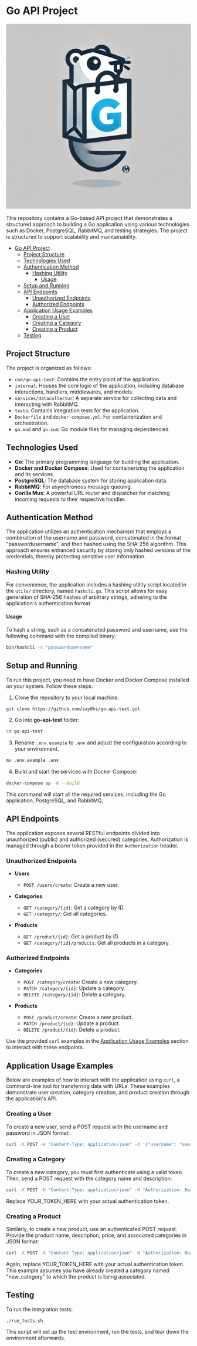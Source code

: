 # Go API Project
![Logo](./logo.webp)

This repository contains a Go-based API project that demonstrates a structured approach to building a Go application using various technologies such as Docker, PostgreSQL, RabbitMQ, and testing strategies. The project is structured to support scalability and maintainability.

- [Go API Project](#go-api-project)
  - [Project Structure](#project-structure)
  - [Technologies Used](#technologies-used)
  - [Authentication Method](#authentication-method)
    - [Hashing Utility](#hashing-utility)
      - [Usage](#usage)
  - [Setup and Running](#setup-and-running)
  - [API Endpoints](#api-endpoints)
      - [Unauthorized Endpoints](#unauthorized-endpoints)
      - [Authorized Endpoints](#authorized-endpoints) 
  - [Application Usage Examples](#application-usage-examples)
      - [Creating a User](#creating-a-user) 
      - [Creating a Category](#creating-a-category)
      - [Creating a Product](#creating-a-product)
  - [Testing](#testing)

## Project Structure

The project is organized as follows:

- `cmd/go-api-test`: Contains the entry point of the application.
- `internal`: Houses the core logic of the application, including database interactions, handlers, middlewares, and models.
- `services/datacollector`: A separate service for collecting data and interacting with RabbitMQ.
- `tests`: Contains integration tests for the application.
- `Dockerfile` and `docker-compose.yml`: For containerization and orchestration.
- `go.mod` and `go.sum`: Go module files for managing dependencies.

## Technologies Used

- **Go**: The primary programming language for building the application.
- **Docker and Docker Compose**: Used for containerizing the application and its services.
- **PostgreSQL**: The database system for storing application data.
- **RabbitMQ**: For asynchronous message queuing.
- **Gorilla Mux**: A powerful URL router and dispatcher for matching incoming requests to their respective handler.

## Authentication Method

The application utilizes an authentication mechanism that employs a combination of the username and password, concatenated in the format "passwordusername", and then hashed using the SHA-256 algorithm. This approach ensures enhanced security by storing only hashed versions of the credentials, thereby protecting sensitive user information.

### Hashing Utility

For convenience, the application includes a hashing utility script located in the `utils/` directory, named `hashcli.go`. This script allows for easy generation of SHA-256 hashes of arbitrary strings, adhering to the application's authentication format.

#### Usage

To hash a string, such as a concatenated password and username, use the following command with the compiled binary:

```bash
bin/hashcli -s "passwordusername"
```

## Setup and Running

To run this project, you need to have Docker and Docker Compose installed on your system. Follow these steps:

1. Clone the repository to your local machine.
```bash
git clone https://github.com/say8hi/go-api-test.git
```
2. Go into **go-api-test** folder:
```bash
cd go-api-test
```
3. Rename `.env.example` to `.env` and adjust the configuration according to your environment.
```bash
mv .env.example .env
```
4. Build and start the services with Docker Compose:
```bash
docker-compose up -d --build
```
This command will start all the required services, including the Go application, PostgreSQL, and RabbitMQ.

## API Endpoints

The application exposes several RESTful endpoints divided into unauthorized (public) and authorized (secured) categories. Authorization is managed through a bearer token provided in the `Authorization` header.

### Unauthorized Endpoints

- **Users**
  - `POST /users/create`: Create a new user.

- **Categories**
  - `GET /category/{id}`: Get a category by ID.
  - `GET /category/`: Get all categories.

- **Products**
  - `GET /product/{id}`: Get a product by ID.
  - `GET /category/{id}/products`: Get all products in a category.

### Authorized Endpoints

- **Categories**
  - `POST /category/create`: Create a new category.
  - `PATCH /category/{id}`: Update a category.
  - `DELETE /category/{id}`: Delete a category.

- **Products**
  - `POST /product/create`: Create a new product.
  - `PATCH /product/{id}`: Update a product.
  - `DELETE /product/{id}`: Delete a product.

Use the provided `curl` examples in the [Application Usage Examples](#application-usage-examples) section to interact with these endpoints.

## Application Usage Examples

Below are examples of how to interact with the application using `curl`, a command-line tool for transferring data with URLs. These examples demonstrate user creation, category creation, and product creation through the application's API.

### Creating a User

To create a new user, send a POST request with the username and password in JSON format:

```bash
curl -X POST -H "Content-Type: application/json" -d '{"username": "username", "password": "pass"}' http://0.0.0.0:8080/users/create
```
### Creating a Category

To create a new category, you must first authenticate using a valid token. Then, send a POST request with the category name and description:
```bash
curl -X POST -H "Content-Type: application/json" -H "Authorization: Bearer YOUR_TOKEN_HERE" -d '{"name": "new_category", "description": "desc"}' http://0.0.0.0:8080/category/create
```
Replace YOUR_TOKEN_HERE with your actual authentication token.

### Creating a Product

Similarly, to create a new product, use an authenticated POST request. Provide the product name, description, price, and associated categories in JSON format:
```bash
curl -X POST -H "Content-Type: application/json" -H "Authorization: Bearer YOUR_TOKEN_HERE" -d '{"name": "new_product", "description": "desc", "price": 2.5, "categories": ["new_category"]}' http://0.0.0.0:8080/product/create
```
Again, replace YOUR_TOKEN_HERE with your actual authentication token. This example assumes you have already created a category named "new_category" to which the product is being associated.

## Testing

To run the integration tests:
```bash
./run_tests.sh
```
This script will set up the test environment, run the tests, and tear down the environment afterwards.
